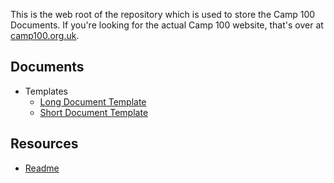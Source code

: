 
This is the web root of the repository which is used to store the Camp 100 Documents. If you're looking for the actual Camp 100 website, that's over at [camp100.org.uk](https://camp100.org.uk). 

## Documents
* Templates
  * [Long Document Template](https://wcfolk.github.io/camp-100-docs/00-templates/dev-doc-report.pdf)
  * [Short Document Template](https://wcfolk.github.io/camp-100-docs/00-templates/dev-doc-article.pdf)

## Resources
* [Readme](readme.html)
